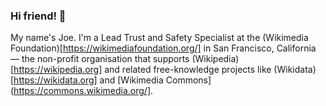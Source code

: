 ### Hi friend! 👋

My name's Joe. I'm a Lead Trust and Safety Specialist at the (Wikimedia Foundation)[https://wikimediafoundation.org/] in San Francisco, California — the non-profit organisation that supports (Wikipedia)[https://wikipedia.org] and related free-knowledge projects like (Wikidata)[https://wikidata.org] and [Wikimedia Commons](https://commons.wikimedia.org/].



<!--
**jrbsu/jrbsu** is a ✨ _special_ ✨ repository because its `README.md` (this file) appears on your GitHub profile.

Here are some ideas to get you started:

- 🔭 I’m currently working on ...
- 🌱 I’m currently learning ...
- 👯 I’m looking to collaborate on ...
- 🤔 I’m looking for help with ...
- 💬 Ask me about ...
- 📫 How to reach me: ...
- 😄 Pronouns: ...
- ⚡ Fun fact: ...
-->
